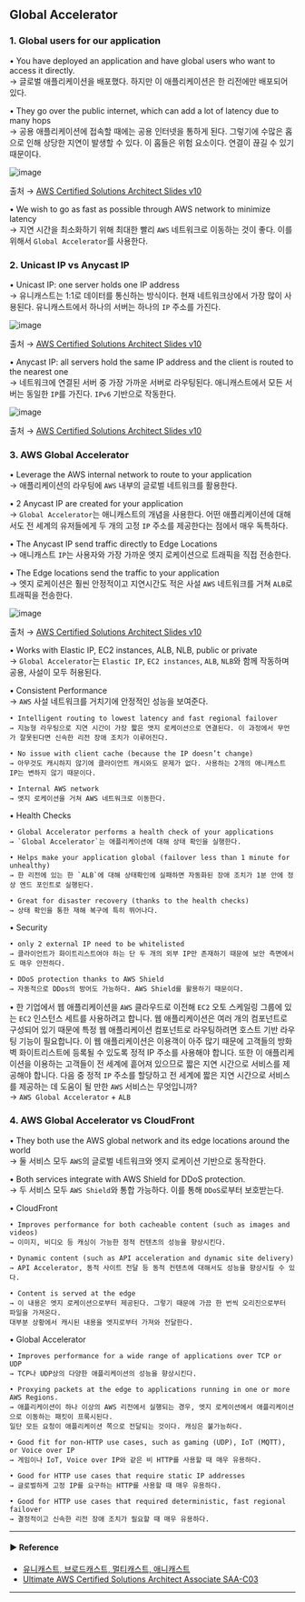 ## Global Accelerator
### 1. Global users for our application
• You have deployed an application and have global users who want to access it directly.  
→ 글로벌 애플리케이션을 배포했다. 하지만 이 애플리케이션은 한 리전에만 배포되어 있다.

• They go over the public internet, which can add a lot of latency due to many hops  
→ 공용 애플리케이션에 접속할 때에는 공용 인터넷을 통하게 된다. 그렇기에 수많은 홉으로 인해 상당한 지연이 발생할 수 있다.
이 홉들은 위험 요소이다. 연결이 끊길 수 있기 때문이다.

![image](https://user-images.githubusercontent.com/97398071/235306683-46420af1-7ef6-43fb-b146-4f3170167967.png)

출처 → [AWS Certified Solutions Architect Slides v10](https://courses.datacumulus.com/downloads/certified-solutions-architect-pn9/)

• We wish to go as fast as possible through AWS network to minimize latency  
→ 지연 시간을 최소화하기 위해 최대한 빨리 `AWS` 네트워크로 이동하는 것이 좋다. 이를 위해서 `Global Accelerator`를 사용한다.

### 2. Unicast IP vs Anycast IP
• Unicast IP: one server holds one IP address  
→ 유니캐스트는 1:1로 데이터를 통신하는 방식이다. 현재 네트워크상에서 가장 많이 사용된다. 유니캐스트에서 하나의 서버는 하나의 `IP` 주소를 가진다.

![image](https://user-images.githubusercontent.com/97398071/235306868-abebb316-426a-4450-a307-37e226ede767.png)

출처 → [AWS Certified Solutions Architect Slides v10](https://courses.datacumulus.com/downloads/certified-solutions-architect-pn9/)

• Anycast IP: all servers hold the same IP address and the client is routed to the nearest one  
→ 네트워크에 연결된 서버 중 가장 가까운 서버로 라우팅된다. 애니캐스트에서 모든 서버는 동일한 `IP`를 가진다. `IPv6` 기반으로 작동한다.

![image](https://user-images.githubusercontent.com/97398071/235306882-cf47dfec-9f26-471d-9ab8-5dc44128ac7e.png)

출처 → [AWS Certified Solutions Architect Slides v10](https://courses.datacumulus.com/downloads/certified-solutions-architect-pn9/)

### 3. AWS Global Accelerator
• Leverage the AWS internal network to route to your application  
→ 애플리케이션의 라우팅에 `AWS` 내부의 글로벌 네트워크를 활용한다. 

• 2 Anycast IP are created for your application  
→ `Global Accelerator`는 애니캐스트의 개념을 사용한다. 어떤 애플리케이션에 대해서도 전 세계의 유저들에게 두 개의 고정 `IP` 주소를 제공한다는 점에서 매우 독특하다.

• The Anycast IP send traffic directly to Edge Locations  
→ 애니캐스트 `IP`는 사용자와 가장 가까운 엣지 로케이션으로 트래픽을 직접 전송한다.

• The Edge locations send the traffic to your application  
→ 엣지 로케이션은 훨씬 안정적이고 지연시간도 적은 사설 `AWS` 네트워크를 거쳐 `ALB`로 트래픽을 전송한다.

![image](https://user-images.githubusercontent.com/97398071/235307001-c7f698a0-5ae9-48c5-8391-f6730d754ef0.png)

출처 → [AWS Certified Solutions Architect Slides v10](https://courses.datacumulus.com/downloads/certified-solutions-architect-pn9/)

• Works with Elastic IP, EC2 instances, ALB, NLB, public or private  
→ `Global Accelerator`는 `Elastic IP`, `EC2 instances`, `ALB`, `NLB`와 함께 작동하며 공용, 사설이 모두 허용된다.

• Consistent Performance  
→ `AWS` 사설 네트워크를 거치기에 안정적인 성능을 보여준다.
~~~
• Intelligent routing to lowest latency and fast regional failover
→ 지능형 라우팅으로 지연 시간이 가장 짧은 앳지 로케이션으로 연결된다. 이 과정에서 무언가 잘못된다면 신속한 리전 장애 조치가 이루어진다.

• No issue with client cache (because the IP doesn’t change)
→ 아무것도 캐시하지 않기에 클라이언트 캐시와도 문제가 없다. 사용하는 2개의 애니캐스트 IP는 변하지 않기 때문이다.

• Internal AWS network
→ 앳지 로케이션을 거쳐 AWS 네트워크로 이동한다.
~~~

• Health Checks
~~~
• Global Accelerator performs a health check of your applications
→ `Global Accelerator`는 애플리케이션에 대해 상태 확인을 실행한다.

• Helps make your application global (failover less than 1 minute for unhealthy)
→ 한 리전에 있는 한 `ALB`에 대해 상태확인에 실패하면 자동화된 장애 조치가 1분 안에 정상 엔드 포인트로 실행된다.

• Great for disaster recovery (thanks to the health checks)
→ 상태 확인을 통한 재해 복구에 특히 뛰어나다.
~~~

• Security
~~~
• only 2 external IP need to be whitelisted
→ 클라이언트가 화이트리스트여야 하는 단 두 개의 외부 IP만 존재하기 때문에 보안 측면에서도 매우 안전하다.

• DDoS protection thanks to AWS Shield
→ 자동적으로 DDos의 방어도 가능하다. AWS Shield를 활용하기 때문이다.
~~~

• 한 기업에서 웹 애플리케이션을 `AWS` 클라우드로 이전해 `EC2` 오토 스케일링 그룹에 있는 `EC2` 인스턴스 세트를 사용하려고 합니다. 웹 애플리케이션은 여러 개의 컴포넌트로 구성되어 있기 때문에 특정 웹 애플리케이션 컴포넌트로 라우팅하려면 호스트 기반 라우팅 기능이 필요합니다. 이 웹 애플리케이션은 이용객이 아주 많기 때문에 고객들의 방화벽 화이트리스트에 등록될 수 있도록 정적 IP 주소를 사용해야 합니다. 또한 이 애플리케이션을 이용하는 고객들이 전 세계에 흩어져 있으므로 짧은 지연 시간으로 서비스를 제공해야 합니다. 다음 중 정적 `IP` 주소를 할당하고 전 세계에 짧은 지연 시간으로 서비스를 제공하는 데 도움이 될 만한 `AWS` 서비스는 무엇입니까?  
→ `AWS Global Accelerator` + `ALB`

### 4. AWS Global Accelerator vs CloudFront
• They both use the AWS global network and its edge locations around the world  
→ 둘 서비스 모두 `AWS`의 글로벌 네트워크와 엣지 로케이션 기반으로 동작한다.

• Both services integrate with AWS Shield for DDoS protection.  
→ 두 서비스 모두 `AWS Shield`와 통합 가능하다. 이를 통해 `DDoS`로부터 보호받는다.

• CloudFront
~~~
• Improves performance for both cacheable content (such as images and videos)
→ 이미지, 비디오 등 캐싱이 가능한 정적 컨텐츠의 성능을 향상시킨다.

• Dynamic content (such as API acceleration and dynamic site delivery)
→ API Accelerator, 동적 사이트 전달 등 동적 컨텐츠에 대해서도 성능을 향상시킬 수 있다.

• Content is served at the edge
→ 이 내용은 엣지 로케이션으로부터 제공된다. 그렇기 때문에 가끔 한 번씩 오리진으로부터 파일을 가져온다. 
대부분 상황에서 캐시된 내용을 엣지로부터 가져와 전달한다.
~~~

• Global Accelerator
~~~
• Improves performance for a wide range of applications over TCP or UDP
→ TCP나 UDP상의 다양한 애플리케이션의 성능을 향상시킨다.

• Proxying packets at the edge to applications running in one or more AWS Regions.
→ 애플리케이션이 하나 이상의 AWS 리전에서 실행되는 경우, 엣지 로케이션에서 애플리케이션으로 이동하는 패킷이 프록시된다.
일단 모든 요청이 애플리케이션 쪽으로 전달되는 것이다. 캐싱은 불가능하다.

• Good fit for non-HTTP use cases, such as gaming (UDP), IoT (MQTT), or Voice over IP
→ 게임이나 IoT, Voice over IP와 같은 비 HTTP를 사용할 때 매우 유용하다.

• Good for HTTP use cases that require static IP addresses
→ 글로벌하게 고정 IP를 요구하는 HTTP를 사용할 때 매우 유용하다.

• Good for HTTP use cases that required deterministic, fast regional failover
→ 결정적이고 신속한 리전 장애 조치가 필요할 때 매우 유용하다.
~~~

---
#### ▶ Reference
- [유니캐스트, 브로드캐스트, 멀티캐스트, 애니캐스트](https://majjangjjang.tistory.com/147)
- [Ultimate AWS Certified Solutions Architect Associate SAA-C03](https://www.udemy.com/course/aws-certified-solutions-architect-associate-saa-c03/)
---
